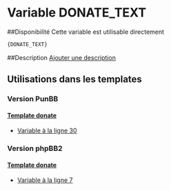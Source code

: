 # Variable DONATE_TEXT

##Disponibilité
Cette variable est utilisable directement

```html
{DONATE_TEXT}
```

##Description
[Ajouter une description](https://fa-tvars.appspot.com/var/DONATE_TEXT)

## Utilisations dans les templates

### Version PunBB

#### [Template donate](punbb/donate.md#readme)
* [Variable &agrave; la ligne 30](../punbb/donate.tpl#L30)

### Version phpBB2

#### [Template donate](subsilver/donate.md#readme)
* [Variable &agrave; la ligne 7](../subsilver/donate.tpl#L7)